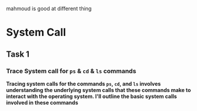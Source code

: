 mahmoud is good at different thing 
# System Call 
## Task 1
### Trace System call for `ps` & `cd` & `ls`  commands
**Tracing system calls for the commands `ps`, `cd`, and `ls` involves understanding the underlying system calls that these commands make to interact with the operating system. I'll outline the basic system calls involved in these commands**
